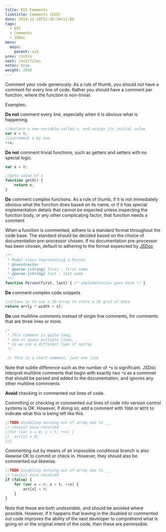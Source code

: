 ```yaml
---
title: ES5 Comments
linktitle: Comments (ES5)
date: 2014-12-19T21:36:34+11:00
tags:
  - ES5
  - Comments
  - JSDoc
menu:
  main:
    parent: es5
prev: /intro
next: /es5/files
notoc: true
weight: 2010
---
```


Comment your code generously.
As a rule of thumb, you should *not* have a comment for every line of code.
Rather you should have a comment per function,
where the function is non-trivial.

Examples:

**Do not** comment every line,
especially when it is obvious what is happening.

```javascript
//declare a new variable called x, and assign its initial value
var x = 0;
//increment x by one
++x;
```

**Do not** comment trivial functions, such as getters and setters with no special logic.

```javascript
var x = 0;

//gets value of x
function getX() {
	return x;
}
```

**Do** comment complex functions.
As a rule of thumb,
if it is not immediately obvious what the function does based on its name,
or if it has special implementation details that cannot be expected unless inspecting the function body,
or any other complicating factor,
that function needs a comment

When a function is commented, adhere to a standard format throughout the code base.
The standard should be decided based on the choice of documentation pre-processor chosen.
If no documentation pre-processor has been chosen,
default to adhering to the format expeected by
[JSDoc](http://usejsdoc.org/about-getting-started.html)

```javascript
/**
 * Model class representing a Person
 * @constructor
 * @param {string} first - first name
 * @param {string} last - last name
 **/
function Person(first, last) { /* implementation goes here */ }
```

**Do** comment complex code snippets

```javascript
//allows us to use a 1D array to store a 2D grid of data
return arr[y * width + x];
```

**Do** use multiline comments instead of single line comments,
for comments that are three lines or more.

```javascript
/* 
 * This comment is quite long,
 * and it spans multiple lines,
 * so we use a different type of syntax
 */

 // This is a short comment, just one line
 ```

Note that subtle difference such as the number of `*`s
is significant.
JSDoc interpret multiline comments that begin with exactly two `*`s
as a commnet that should be parsed and added to the documentation,
and ignores any other multiline commnents

**Avoid** checking in commented out lines of code.

Committing or checking in commented out lines of code
into version control systems is OK.
However, if doing so, add a comment with `TODO` or `NOTE`
to indicate what this is being left like this.

```javascript
//TODO disabling zeroing out of array due to ___
// revisit once resolved
//for (var x = 0; x < t; ++x) {
//	arr[x] = 0;
//}
```

Commenting out by means of an impossible conditional branch
is also likewise OK to commit or check in.
However, they should also be commented out likewise.

```javascript
//TODO disabling zeroing out of array due to ___
// revisit once resolved
if (false) {
	for (var x = 0; x < t; ++x) {
		arr[x] = 0;
	}
}
```

Note that these are both *undesirable*,
and should be avoided where possible.
However, if it happens that leaving in the disabled or commented out code
improves the ability of the next developer to comprehend what is going on
or the original intent of the code,
then these are permissible.
